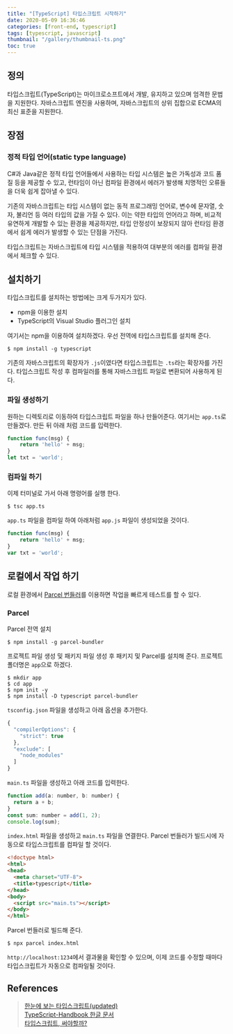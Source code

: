 ```yaml
---
title: "[TypeScript] 타입스크립트 시작하기"
date: 2020-05-09 16:36:46
categories: [front-end, typescript]
tags: [typescript, javascript]
thumbnail: "/gallery/thumbnail-ts.png"
toc: true
---
```


## 정의

타입스크립트(TypeScript)는 마이크로소프트에서 개발, 유지하고 있으며 엄격한 문법을 지원한다. 자바스크립트 엔진을 사용하며, 자바스크립트의 상위 집합으로 ECMA의 최신 표준을 지원한다.

<!-- more -->

## 장점
### 정적 타입 언어(static type language)
C#과 Java같은 정적 타입 언어들에서 사용하는 타입 시스템은 높은 가독성과 코드 품질 등을 제공할 수 있고, 런타임이 아닌 컴파일 환경에서 에러가 발생해 치명적인 오류들을 더욱 쉽게 잡아낼 수 있다.

기존의 자바스크립트는 타입 시스템이 없는 동적 프로그래밍 언어로, 변수에 문자열, 숫자, 불리언 등 여러 타입의 값을 가질 수 있다. 이는 약한 타입의 언어라고 하며, 비교적 유연하게 개발할 수 있는 환경을 제공하지만, 타입 안정성이 보장되지 않아 런타임 환경에서 쉽게 에러가 발생할 수 있는 단점을 가진다. 

타입스크립트는 자바스크립트에 타입 시스템을 적용하여 대부분의 에러를 컴파일 환경에서 체크할 수 있다.

## 설치하기
타입스크립트를 설치하는 방법에는 크게 두가지가 있다.

* npm을 이용한 설치
* TypeScript의 Visual Studio 플러그인 설치

여기서는 npm을 이용하여 설치하겠다. 우선 전역에 타입스크립트를 설치해 준다.

```
$ npm install -g typescript
```

기존의 자바스크립트의 확장자가 `.js`이였다면 타입스크립트는 `.ts`라는 확장자를 가진다. 타입스크립트 작성 후 컴파일러를 통해 자바스크립트 파일로 변환되어 사용하게 된다.

### 파일 생성하기
원하는 디렉토리로 이동하여 타입스크립트 파일을 하나 만들어준다. 여기서는 `app.ts`로 만들겠다. 만든 뒤 아래 처럼 코드를 입력한다.

```javascript
function func(msg) {
    return 'hello' + msg;
}
let txt = 'world';
```

### 컴파일 하기
이제 터미널로 가서 아래 명령어를 실행 한다.

```
$ tsc app.ts
```

`app.ts` 파일을 컴파일 하여 아래처럼 `app.js` 파일이 생성되었을 것이다.

```javascript
function func(msg) {
    return 'hello' + msg;
}
var txt = 'world';
```

## 로컬에서 작업 하기
로컬 환경에서 [Parcel 번들러](https://ko.parceljs.org/getting_started.html)를 이용하면 작업을 빠르게 테스트를 할 수 있다.

### Parcel
Parcel 전역 설치
```
$ npm install -g parcel-bundler
```

프로젝트 파일 생성 및 패키지 파일 생성 후 패키지 및 Parcel를 설치해 준다. 프로젝트 폴더명은 `app`으로 하겠다.
```
$ mkdir app
$ cd app
$ npm init -y
$ npm install -D typescript parcel-bundler
```

`tsconfig.json` 파일을 생성하고 아래 옵션을 추가한다.

```javascript
{
  "compilerOptions": {
    "strict": true
  },
  "exclude": [
    "node_modules"
  ]
}
```

`main.ts` 파일을 생성하고 아래 코드를 입력한다.

```javascript
function add(a: number, b: number) {
  return a + b;
}
const sum: number = add(1, 2);
console.log(sum);
```

`index.html` 파일을 생성하고 `main.ts` 파일을 연결한다. Parcel 번들러가 빌드시에 자동으로 타입스크립트를 컴파일 할 것이다.

```html
<!doctype html>
<html>
<head>
  <meta charset="UTF-8">
  <title>typescript</title>
</head>
<body>
  <script src="main.ts"></script>
</body>
</html>
```

Parcel 번들러로 빌드해 준다.

```
$ npx parcel index.html
```

`http://localhost:1234`에서 결과물을 확인할 수 있으며, 이제 코드를 수정할 때마다 타입스크립트가 자동으로 컴파일될 것이다.

## References
> [한눈에 보는 타입스크립트(updated)](https://heropy.blog/2020/01/27/typescript/)  
> [TypeScript-Handbook 한글 문서](https://typescript-kr.github.io/)  
> [타입스크립트, 써야할까?](https://hyunseob.github.io/2018/08/12/do-you-need-to-use-ts/)  
